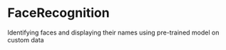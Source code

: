 # FaceRecognition
Identifying faces and displaying their names using pre-trained model on custom data
